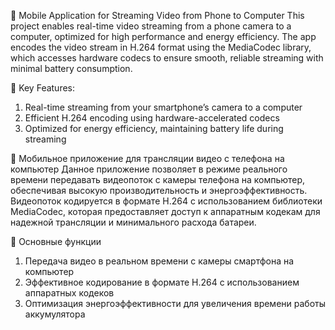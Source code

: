 📱 Mobile Application for Streaming Video from Phone to Computer
This project enables real-time video streaming from a phone camera to a computer, optimized for high performance and energy efficiency. The app encodes the video stream in H.264 format using the MediaCodec library, which accesses hardware codecs to ensure smooth, reliable streaming with minimal battery consumption.

🌟 Key Features:
1. Real-time streaming from your smartphone’s camera to a computer
2. Efficient H.264 encoding using hardware-accelerated codecs
3. Optimized for energy efficiency, maintaining battery life during streaming



📱 Мобильное приложение для трансляции видео с телефона на компьютер
Данное приложение позволяет в режиме реального времени передавать видеопоток с камеры телефона на компьютер, обеспечивая высокую производительность и энергоэффективность. Видеопоток кодируется в формате H.264 с использованием библиотеки MediaCodec, которая предоставляет доступ к аппаратным кодекам для надежной трансляции и минимального расхода батареи.

🌟 Основные функции
1. Передача видео в реальном времени с камеры смартфона на компьютер
2. Эффективное кодирование в формате H.264 с использованием аппаратных кодеков
3. Оптимизация энергоэффективности для увеличения времени работы аккумулятора
